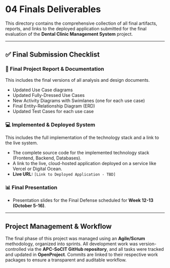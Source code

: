 # 04 Finals Deliverables

This directory contains the comprehensive collection of all final artifacts, reports, and links to the deployed application submitted for the final evaluation of the **Dental Clinic Management System** project.

---

## ✅ Final Submission Checklist

### 📄 Final Project Report & Documentation
This includes the final versions of all analysis and design documents.
-   Updated Use Case diagrams
-   Updated Fully-Dressed Use Cases
-   New Activity Diagrams with Swimlanes (one for each use case)
-   Final Entity-Relationship Diagram (ERD)
-   Updated Test Cases for each use case

### 💻 Implemented & Deployed System
This includes the full implementation of the technology stack and a link to the live system.
-   The complete source code for the implemented technology stack (Frontend, Backend, Databases).
-   A link to the live, cloud-hosted application deployed on a service like Vercel or Digital Ocean.
-   **Live URL:** `[Link to Deployed Application - TBD]`

### 📊 Final Presentation
-   Presentation slides for the Final Defense scheduled for **Week 12-13 (October 5-16)**.

---

##  Project Management & Workflow

The final phase of this project was managed using an **Agile/Scrum** methodology, organized into sprints. All development work was version-controlled via the **APC-SoCIT GitHub repository**, and all tasks were tracked and updated in **OpenProject**. Commits are linked to their respective work packages to ensure a transparent and auditable workflow.